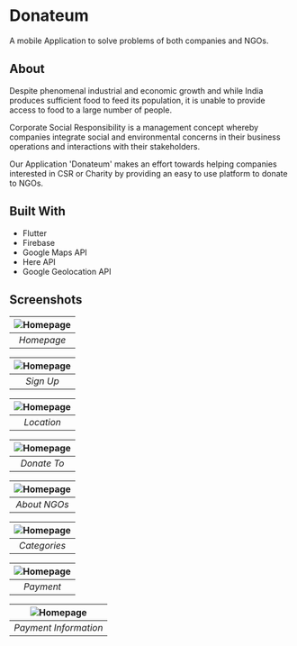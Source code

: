 
# Donateum

A mobile Application to solve problems of both companies and NGOs.




## About

Despite phenomenal industrial and economic growth and while India produces sufficient food to feed its population, it is unable to provide access to food to a large number of people.

Corporate Social Responsibility is a management concept whereby  companies integrate social and environmental concerns in their business  operations and interactions with their stakeholders.

Our Application 'Donateum' makes an effort towards helping companies interested in CSR or Charity by providing an easy to use platform to donate to NGOs.

## Built With

* Flutter
* Firebase
* Google Maps API
* Here API
* Google Geolocation API
## Screenshots

| ![Homepage](https://i.imgur.com/DMOOg44.png) | 
|:--:| 
| *Homepage* |

| ![Homepage](https://i.imgur.com/yPSesB6.png) | 
|:--:| 
| *Sign Up* |


| ![Homepage](https://i.imgur.com/JfWXzL3.png) | 
|:--:| 
| *Location* |


| ![Homepage](https://i.imgur.com/t6sqvlQ.png) | 
|:--:| 
| *Donate To* |


| ![Homepage](https://i.imgur.com/vT9CcyA.png) | 
|:--:| 
| *About NGOs* |


| ![Homepage](https://i.imgur.com/4IUuoDK.png) | 
|:--:| 
| *Categories* |

| ![Homepage](https://i.imgur.com/o6ZPfhR.png) | 
|:--:| 
| *Payment* |

| ![Homepage](https://i.imgur.com/5JO3kLw.png) | 
|:--:| 
| *Payment Information* |

